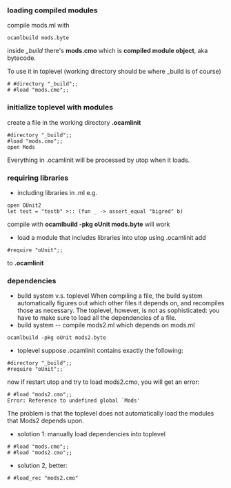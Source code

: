 ### loading compiled modules
compile mods.ml with 
```
ocamlbuild mods.byte
```
inside *_build* there's **mods.cmo** which is **compiled module object**, aka bytecode. 

To use it in toplevel (working directory should be where _build is of course)
```
# #directory "_build";;
# #load "mods.cmo";;
```

### initialize toplevel with modules 
create a file in the working directory **.ocamlinit**
```
#directory "_build";;
#load "mods.cmo";;
open Mods
```
Everything in .ocamlinit will be processed by utop when it loads.

### requiring libraries
* including libraries in .ml
e.g. 
```
open OUnit2
let test = "testb" >:: (fun _ -> assert_equal "bigred" b)
```
compile with **ocamlbuild -pkg oUnit mods.byte** will work

* load a module that includes libraries into utop using .ocamlinit
add 
```
#require "oUnit";;
```
to **.ocamlinit**

### dependencies
* build system v.s. toplevel
When compiling a file, the build system automatically figures out which other files it depends on, and recompiles those as necessary. The toplevel, however, is not as sophisticated: you have to make sure to load all the dependencies of a file.
* build system -- compile mods2.ml which depends on mods.ml
```
ocamlbuild -pkg oUnit mods2.byte
```
* toplevel
suppose .ocamlinit contains exactly the following: 
```
#directory "_build";;
#require "oUnit";;
```
now if restart utop and try to load mods2.cmo, you will get an error:
```
# #load "mods2.cmo";;
Error: Reference to undefined global `Mods'
```
The problem is that the toplevel does not automatically load the modules that Mods2 depends upon. 
* solotion 1:
manually load dependencies into toplevel
```
# #load "mods.cmo";;
# #load "mods2.cmo";;
```
* solution 2, better: 
```
# #load_rec "mods2.cmo"
```
